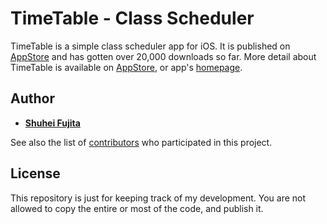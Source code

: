 # TimeTable - Class Scheduler
TimeTable is a simple class scheduler app for iOS.
It is published on [AppStore](https://itunes.apple.com/US/app/id981480777?mt=8) and has gotten over 20,000 downloads so far. More detail about TimeTable is available on [AppStore](https://itunes.apple.com/US/app/id981480777?mt=8), or app's [homepage](http://timetable.strikingly.com/).

## Author

* [**Shuhei Fujita**](https://github.com/shuheif)

See also the list of [contributors](https://github.com/your/project/contributors) who participated in this project.

## License

This repository is just for keeping track of my development. You are not allowed to copy the entire or most of the code, and publish it.
